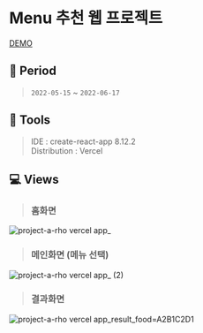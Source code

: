 # Menu 추천 웹 프로젝트

[DEMO](project-a-rho.vercel.app)

## 📆 Period
> ```2022-05-15``` ~ ```2022-06-17```

## 🔧 Tools
> IDE : create-react-app 8.12.2 <br/>
> Distribution : Vercel

## 💻 Views
> ### 홈화면
![project-a-rho vercel app_](https://user-images.githubusercontent.com/104357560/234294692-cfeceb2b-937e-4c8b-be74-b306d0191a9f.png)


> ### 메인화면 (메뉴 선택)
![project-a-rho vercel app_ (2)](https://user-images.githubusercontent.com/104357560/234294558-298aa649-fd2a-4c22-80ac-1d558b75dd1b.png)


> ### 결과화면
![project-a-rho vercel app_result_food=A2B1C2D1](https://user-images.githubusercontent.com/104357560/234294713-3eaa5d76-5acc-4456-8b10-ffc7fb636152.png)

